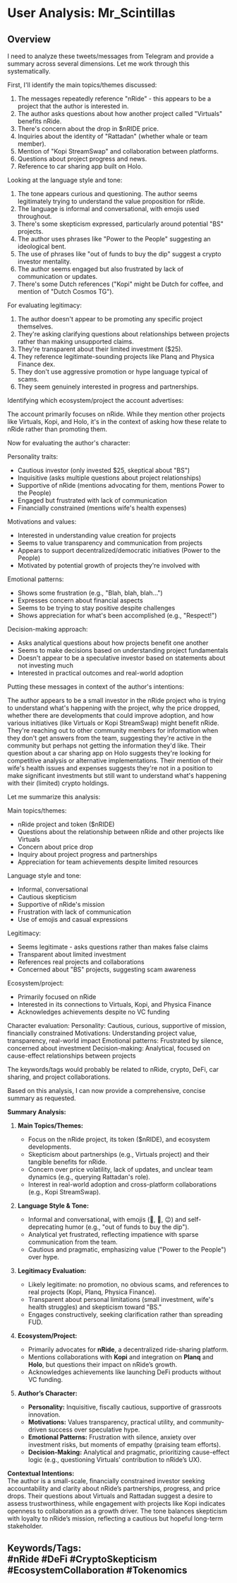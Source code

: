 # User Analysis: Mr_Scintillas

## Overview

<think>
I need to analyze these tweets/messages from Telegram and provide a summary across several dimensions. Let me work through this systematically.

First, I'll identify the main topics/themes discussed:

1. The messages repeatedly reference "nRide" - this appears to be a project that the author is interested in.
2. The author asks questions about how another project called "Virtuals" benefits nRide.
3. There's concern about the drop in $nRIDE price.
4. Inquiries about the identity of "Rattadan" (whether whale or team member).
5. Mention of "Kopi StreamSwap" and collaboration between platforms.
6. Questions about project progress and news.
7. Reference to car sharing app built on Holo.

Looking at the language style and tone:

1. The tone appears curious and questioning. The author seems legitimately trying to understand the value proposition for nRide.
2. The language is informal and conversational, with emojis used throughout.
3. There's some skepticism expressed, particularly around potential "BS" projects.
4. The author uses phrases like "Power to the People" suggesting an ideological bent.
5. The use of phrases like "out of funds to buy the dip" suggest a crypto investor mentality.
6. The author seems engaged but also frustrated by lack of communication or updates.
7. There's some Dutch references ("Kopi" might be Dutch for coffee, and mention of "Dutch Cosmos TG").

For evaluating legitimacy:

1. The author doesn't appear to be promoting any specific project themselves.
2. They're asking clarifying questions about relationships between projects rather than making unsupported claims.
3. They're transparent about their limited investment ($25).
4. They reference legitimate-sounding projects like Planq and Physica Finance dex.
5. They don't use aggressive promotion or hype language typical of scams.
6. They seem genuinely interested in progress and partnerships.

Identifying which ecosystem/project the account advertises:

The account primarily focuses on nRide. While they mention other projects like Virtuals, Kopi, and Holo, it's in the context of asking how these relate to nRide rather than promoting them.

Now for evaluating the author's character:

Personality traits:
- Cautious investor (only invested $25, skeptical about "BS")
- Inquisitive (asks multiple questions about project relationships)
- Supportive of nRide (mentions advocating for them, mentions Power to the People)
- Engaged but frustrated with lack of communication
- Financially constrained (mentions wife's health expenses)

Motivations and values:
- Interested in understanding value creation for projects
- Seems to value transparency and communication from projects
- Appears to support decentralized/democratic initiatives (Power to the People)
- Motivated by potential growth of projects they're involved with

Emotional patterns:
- Shows some frustration (e.g., "Blah, blah, blah...")
- Expresses concern about financial aspects
- Seems to be trying to stay positive despite challenges
- Shows appreciation for what's been accomplished (e.g., "Respect!")

Decision-making approach:
- Asks analytical questions about how projects benefit one another
- Seems to make decisions based on understanding project fundamentals
- Doesn't appear to be a speculative investor based on statements about not investing much
- Interested in practical outcomes and real-world adoption

Putting these messages in context of the author's intentions:

The author appears to be a small investor in the nRide project who is trying to understand what's happening with the project, why the price dropped, whether there are developments that could improve adoption, and how various initiatives (like Virtuals or Kopi StreamSwap) might benefit nRide. They're reaching out to other community members for information when they don't get answers from the team, suggesting they're active in the community but perhaps not getting the information they'd like. Their question about a car sharing app on Holo suggests they're looking for competitive analysis or alternative implementations. Their mention of their wife's health issues and expenses suggests they're not in a position to make significant investments but still want to understand what's happening with their (limited) crypto holdings.

Let me summarize this analysis:

Main topics/themes:
- nRide project and token ($nRIDE)
- Questions about the relationship between nRide and other projects like Virtuals
- Concern about price drop
- Inquiry about project progress and partnerships
- Appreciation for team achievements despite limited resources

Language style and tone:
- Informal, conversational
- Cautious skepticism
- Supportive of nRide's mission
- Frustration with lack of communication
- Use of emojis and casual expressions

Legitimacy:
- Seems legitimate - asks questions rather than makes false claims
- Transparent about limited investment
- References real projects and collaborations
- Concerned about "BS" projects, suggesting scam awareness

Ecosystem/project:
- Primarily focused on nRide
- Interested in its connections to Virtuals, Kopi, and Physica Finance
- Acknowledges achievements despite no VC funding

Character evaluation:
Personality: Cautious, curious, supportive of mission, financially constrained
Motivations: Understanding project value, transparency, real-world impact
Emotional patterns: Frustrated by silence, concerned about investment
Decision-making: Analytical, focused on cause-effect relationships between projects

The keywords/tags would probably be related to nRide, crypto, DeFi, car sharing, and project collaborations.

Based on this analysis, I can now provide a comprehensive, concise summary as requested.
</think>

**Summary Analysis:**

1. **Main Topics/Themes:**  
   - Focus on the nRide project, its token ($nRIDE), and ecosystem developments.  
   - Skepticism about partnerships (e.g., Virtuals project) and their tangible benefits for nRide.  
   - Concern over price volatility, lack of updates, and unclear team dynamics (e.g., querying Rattadan's role).  
   - Interest in real-world adoption and cross-platform collaborations (e.g., Kopi StreamSwap).  

2. **Language Style & Tone:**  
   - Informal and conversational, with emojis (🙏, 🖕, 😉) and self-deprecating humor (e.g., "out of funds to buy the dip").  
   - Analytical yet frustrated, reflecting impatience with sparse communication from the team.  
   - Cautious and pragmatic, emphasizing value ("Power to the People") over hype.  

3. **Legitimacy Evaluation:**  
   - Likely legitimate: no promotion, no obvious scams, and references to real projects (Kopi, Planq, Physica Finance).  
   - Transparent about personal limitations (small investment, wife's health struggles) and skepticism toward "BS."  
   - Engages constructively, seeking clarification rather than spreading FUD.  

4. **Ecosystem/Project:**  
   - Primarily advocates for **nRide**, a decentralized ride-sharing platform.  
   - Mentions collaborations with **Kopi** and integration on **Planq** and **Holo**, but questions their impact on nRide’s growth.  
   - Acknowledges achievements like launching DeFi products without VC funding.  

5. **Author’s Character:**  
   - **Personality:** Inquisitive, fiscally cautious, supportive of grassroots innovation.  
   - **Motivations:** Values transparency, practical utility, and community-driven success over speculative hype.  
   - **Emotional Patterns:** Frustration with silence, anxiety over investment risks, but moments of empathy (praising team efforts).  
   - **Decision-Making:** Analytical and pragmatic, prioritizing cause-effect logic (e.g., questioning Virtuals’ contribution to nRide’s UX).  

**Contextual Intentions:**  
The author is a small-scale, financially constrained investor seeking accountability and clarity about nRide’s partnerships, progress, and price drops. Their questions about Virtuals and Rattadan suggest a desire to assess trustworthiness, while engagement with projects like Kopi indicates openness to collaboration as a growth driver. The tone balances skepticism with loyalty to nRide’s mission, reflecting a cautious but hopeful long-term stakeholder.

**Keywords/Tags:**  
#nRide #DeFi #CryptoSkepticism #EcosystemCollaboration #Tokenomics
---

